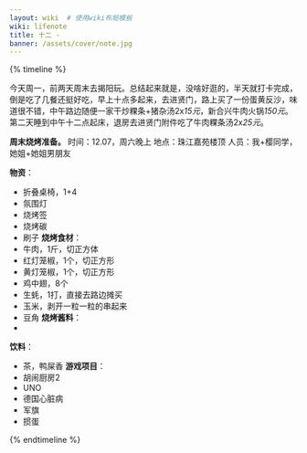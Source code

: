 ```yaml
---
layout: wiki  # 使用wiki布局模板
wiki: lifenote
title: 十二 - 
banner: /assets/cover/note.jpg
--- 
```


{% timeline %}

<!-- node 2024.12.02 -->
今天周一，前两天周末去揭阳玩。总结起来就是，没啥好逛的，半天就打卡完成，倒是吃了几餐还挺好吃，早上十点多起来，去进贤门，路上买了一份蛋黄反沙，味道很不错，中午路边随便一家干炒粿条+猪杂汤2x*15元*，新合兴牛肉火锅*150元*。  
第二天睡到中午十二点起床，退房去进贤门附件吃了牛肉粿条汤2x*25元*。

<!-- node 2024.12.03 -->
**周末烧烤准备。**
时间：12.07，周六晚上
地点：珠江嘉苑楼顶
人员：我+樱同学，她姐+她姐男朋友

**物资**：
- 折叠桌椅，1+4
- 氛围灯
- 烧烤签
- 烧烤碳
- 刷子
**烧烤食材**：
- 牛肉，1斤，切正方体
- 红灯笼椒，1个，切正方形
- 黄灯笼椒，1个，切正方形
- 鸡中翅，8个
- 生蚝，1打，直接去路边摊买
- 玉米，剥开一粒一粒的串起来
- 豆角
**烧烤酱料**：
- 
**饮料**：
- 茶，鸭屎香
**游戏项目**：
- 胡闹厨房2
- UNO
- 德国心脏病
- 军旗
- 掼蛋


{% endtimeline %}
